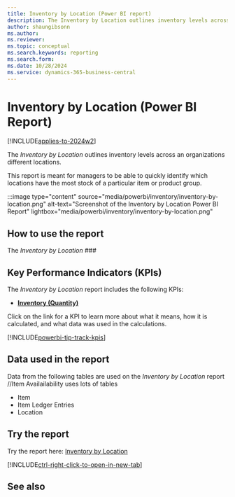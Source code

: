```yaml
---
title: Inventory by Location (Power BI report)
description: The Inventory by Location outlines inventory levels across an organizations different locations.
author: shaungibsonn
ms.author: 
ms.reviewer: 
ms.topic: conceptual
ms.search.keywords: reporting
ms.search.form: 
ms.date: 10/28/2024
ms.service: dynamics-365-business-central
---
```


# Inventory by Location (Power BI Report)
[!INCLUDE[applies-to-2024w2](includes/applies-to-2024w2.md)]


The *Inventory by Location* outlines inventory levels across an organizations different locations.

This report is meant for managers to be able to quickly identify which locations have the most stock of a particular item or product group.

:::image type="content" source="media/powerbi/inventory/inventory-by-location.png" alt-text="Screenshot of the Inventory by Location Power BI Report" lightbox="media/powerbi/inventory/inventory-by-location.png"

## How to use the report

The *Inventory by Location* ###

## Key Performance Indicators (KPIs)

The *Inventory by Location* report includes the following KPIs:

- [**Inventory (Quantity)**](####)

Click on the link for a KPI to learn more about what it means, how it is calculated, and what data was used in the calculations. 

[!INCLUDE[powerbi-tip-track-kpis](includes/powerbi-tip-track-kpis.md)]

## Data used in the report

Data from the following tables are used on the *Inventory by Location* report
//Item Availailability uses lots of tables
- Item
- Item Ledger Entries
- Location


## Try the report

Try the report here: [Inventory by Location](https://businesscentral.dynamics.com?###)

[!INCLUDE[ctrl-right-click-to-open-in-new-tab](includes/ctrl-right-click-to-open-in-new-tab.md)]

## See also